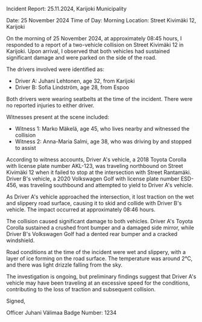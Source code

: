 Incident Report: 25.11.2024, Karijoki Municipality

Date: 25 November 2024
Time of Day: Morning
Location: Street Kivimäki 12, Karijoki

On the morning of 25 November 2024, at approximately 08:45 hours, I responded to a report of a two-vehicle collision on Street Kivimäki 12 in Karijoki. Upon arrival, I observed that both vehicles had sustained significant damage and were parked on the side of the road.

The drivers involved were identified as:

* Driver A: Juhani Lehtonen, age 32, from Karijoki
* Driver B: Sofia Lindström, age 28, from Espoo

Both drivers were wearing seatbelts at the time of the incident. There were no reported injuries to either driver.

Witnesses present at the scene included:

* Witness 1: Marko Mäkelä, age 45, who lives nearby and witnessed the collision
* Witness 2: Anna-Maria Salmi, age 38, who was driving by and stopped to assist

According to witness accounts, Driver A's vehicle, a 2018 Toyota Corolla with license plate number AKL-123, was traveling northbound on Street Kivimäki 12 when it failed to stop at the intersection with Street Rantamäki. Driver B's vehicle, a 2020 Volkswagen Golf with license plate number ESD-456, was traveling southbound and attempted to yield to Driver A's vehicle.

As Driver A's vehicle approached the intersection, it lost traction on the wet and slippery road surface, causing it to skid and collide with Driver B's vehicle. The impact occurred at approximately 08:46 hours.

The collision caused significant damage to both vehicles. Driver A's Toyota Corolla sustained a crushed front bumper and a damaged side mirror, while Driver B's Volkswagen Golf had a dented rear bumper and a cracked windshield.

Road conditions at the time of the incident were wet and slippery, with a layer of ice forming on the road surface. The temperature was around 2°C, and there was light drizzle falling from the sky.

The investigation is ongoing, but preliminary findings suggest that Driver A's vehicle may have been traveling at an excessive speed for the conditions, contributing to the loss of traction and subsequent collision.

Signed,

Officer Juhani Välimaa
Badge Number: 1234